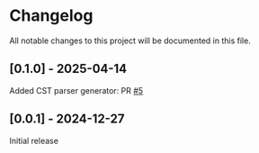 # Changelog

All notable changes to this project will be documented in this file.

## [0.1.0] - 2025-04-14

Added CST parser generator: PR [#5](https://github.com/tact-lang/syntax-tools/pull/5)

## [0.0.1] - 2024-12-27

Initial release
